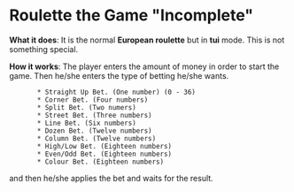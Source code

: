 # Roulette the Game "Incomplete"

**What it does**: It is the normal **European roulette** but in **tui** mode. This is not something special.

**How it works**: The player enters the amount of money in order to start the game. Then he/she enters the type of betting he/she wants.

	       * Straight Up Bet. (One number) (0 - 36)
	       * Corner Bet. (Four numbers)
	       * Split Bet. (Two numers)
	       * Street Bet. (Three numbers)
	       * Line Bet. (Six numbers)
	       * Dozen Bet. (Twelve numbers)
	       * Column Bet. (Twelve numbers)
	       * High/Low Bet. (Eighteen numbers)
	       * Even/Odd Bet. (Eighteen numbers)
	       * Colour Bet. (Eighteen numbers)

and then he/she applies the bet and waits for the result.
